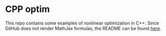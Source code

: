 # __CPP optim__
This repo contains some examples of nonlinear optimization in C++. Since GitHub does not render MathJax formulas, the README can be found [here](README.ipynb).
    

